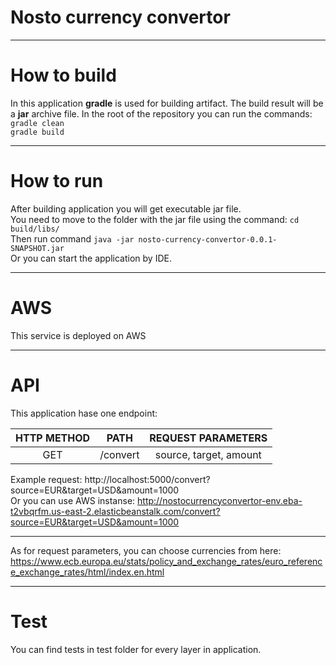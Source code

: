 # Nosto currency convertor
***
# How to build
In this application **gradle** is used for building artifact. The build result will be a **jar** archive file.
In the root of the repository you can run the commands:  
`gradle clean`  
`gradle build`

***
# How to run
After building application you will get executable jar file.  
You need to move to the folder with the jar file using the command: `cd build/libs/`  
Then run command `java -jar nosto-currency-convertor-0.0.1-SNAPSHOT.jar`  
Or you can start the application by IDE.

***
# AWS
This service is deployed on AWS

***
# API
This application hase one endpoint:  

| HTTP METHOD | PATH | REQUEST PARAMETERS |
|     :---:    |     :---:      |    :---:      |
| GET   | /convert     | source, target, amount    |  
  
Example request: http://localhost:5000/convert?source=EUR&target=USD&amount=1000  
Or you can use AWS instanse: http://nostocurrencyconvertor-env.eba-t2vbqrfm.us-east-2.elasticbeanstalk.com/convert?source=EUR&target=USD&amount=1000
***
As for request parameters, you can choose currencies from here: https://www.ecb.europa.eu/stats/policy_and_exchange_rates/euro_reference_exchange_rates/html/index.en.html  

***
# Test

You can find tests in test folder for every layer in application.
